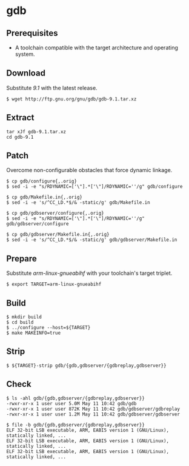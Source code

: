 # gdb

## Prerequisites
* A toolchain compatible with the target architecture and operating system.

## Download
Substitute *9.1* with the latest release.
```
$ wget http://ftp.gnu.org/gnu/gdb/gdb-9.1.tar.xz
```

## Extract
```
tar xJf gdb-9.1.tar.xz
cd gdb-9.1
```

## Patch
Overcome non-configurable obstacles that force dynamic linkage.
```
$ cp gdb/configure{,.orig}
$ sed -i -e "s/RDYNAMIC=['\"].*['\"]/RDYNAMIC=''/g" gdb/configure

$ cp gdb/Makefile.in{,.orig}
$ sed -i -e 's/^CC_LD.*$/& -static/g' gdb/Makefile.in

$ cp gdb/gdbserver/configure{,.orig}
$ sed -i -e "s/RDYNAMIC=['\"].*['\"]/RDYNAMIC=''/g" gdb/gdbserver/configure

$ cp gdb/gdbserver/Makefile.in{,.orig}
$ sed -i -e 's/^CC_LD.*$/& -static/g' gdb/gdbserver/Makefile.in
```

## Prepare 
Substitute *arm-linux-gnueabihf* with your toolchain's target triplet.
```
$ export TARGET=arm-linux-gnueabihf
```

## Build
```
$ mkdir build
$ cd build
$ ../configure --host=${TARGET}
$ make MAKEINFO=true
```

## Strip
```
$ ${TARGET}-strip gdb/{gdb,gdbserver/{gdbreplay,gdbserver}}
```

## Check
```
$ ls -ahl gdb/{gdb,gdbserver/{gdbreplay,gdbserver}}
-rwxr-xr-x 1 user user 5.0M May 11 10:42 gdb/gdb
-rwxr-xr-x 1 user user 872K May 11 10:42 gdb/gdbserver/gdbreplay
-rwxr-xr-x 1 user user 1.2M May 11 10:42 gdb/gdbserver/gdbserver

$ file -b gdb/{gdb,gdbserver/{gdbreplay,gdbserver}}
ELF 32-bit LSB executable, ARM, EABI5 version 1 (GNU/Linux), statically linked, ...
ELF 32-bit LSB executable, ARM, EABI5 version 1 (GNU/Linux), statically linked, ...
ELF 32-bit LSB executable, ARM, EABI5 version 1 (GNU/Linux), statically linked, ...
```
